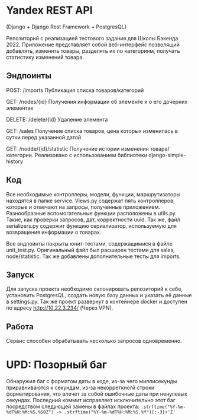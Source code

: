 # Yandex REST API
(Django + Django Rest Framework + PostgresQL)

Репозиторий с реализацией тестового задания для Школы Бэкенда 2022.
Приложение представляет собой веб-интерфейс позволящий добавлять, изменять товары, разделять их по категориям, получать статистику изменений товара.

## Эндпоинты

POST: /imports
Публикация списка товаров/категорий

GET: /nodes/{id}
Получения информации об элементе и о его дочерних элементах

DELETE: /delete/{id}
Удаление элемента

GET: /sales
Получение списка товаров, цена которых изменилась в сутки перед указанной датой

GET: /nodde/{id}/statistic
Получение истории изменения товара/категории.
Реализовано с использованием библиотеки django-simple-history

## Код

Все необходимые контроллеры, модели, функции, маршрутизаторы находятся в папке service. 
Views.py содержат пять контроллеров, которые и отвечают на запросы, полученные приложением. 
Разнообразные вспомогательные функции расположены в utils.py. Такие, как проверки запросов, дат, корректности uuid. Так же, файл serializers.py содержит функцию сериализатор, используемую для возвращения информации о товарах.

Все эндпоинты покрыты юнит-тестами, содержащимися в файле unit_test.py. Оригинальный файл был расширен тестами для sales, node/statistic. Так же добавлены дополнительные тесты для imports.

## Запуск

Для запуска проекта необходимо склонировать репозиторий к себе, установить PostgresQL, создать новую базу данных и указать её данные в settings.py.
Так же проект развернут в контейнере docker и доступен по адресу http://10.22.3.234/ (Через VPN).

## Работа

Сервис способен обрабатывать несколько запросов одновременно.

# UPD: Позорный баг
Обнаружил баг с форматом даты в коде, из-за чего миллисекунды приравниваются к секундам, из-за некорреткногй строки форматирования, что влечет за собой ошибочные даты при ненулевых секундах. Последний коммит исправляет исключительно этот баг посредством следующей замены в файлах проекта:
`.strftime("%Y-%m-%dT%H:%M:%S.%S0Z") -> .strftime("%Y-%m-%dT%H:%M:%S.%f")[:-3]+'Z'`

